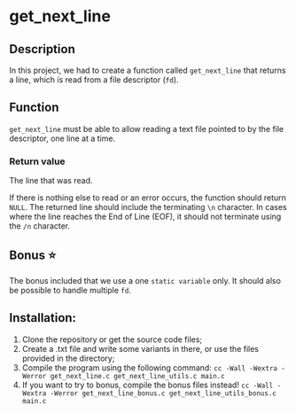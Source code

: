 # get_next_line 

## Description

In this project, we had to create a function called `get_next_line` that returns a line, which is read from a file descriptor (`fd`).

## Function
`get_next_line` must be able to allow reading a text file pointed to by the file descriptor, one line at a time.

### Return value
The line that was read.

If there is nothing else to read or an error occurs, the function should return `NULL`.
The returned line should include the terminating `\n` character. In cases where the line reaches the End of Line (EOF), it should not terminate using the `/n` character.

## Bonus :star:
The bonus included that we use a one `static variable` only. It should also be possible to handle multiple `fd`.

## Installation:
1. Clone the repository or get the source code files;
2. Create a .txt file and write some variants in there, or use the files provided in the directory;
3. Compile the program using the following command: `cc -Wall -Wextra -Werror get_next_line.c get_next_line_utils.c main.c`
4. If you want to try to bonus, compile the bonus files instead! `cc -Wall -Wextra -Werror get_next_line_bonus.c get_next_line_utils_bonus.c main.c`
